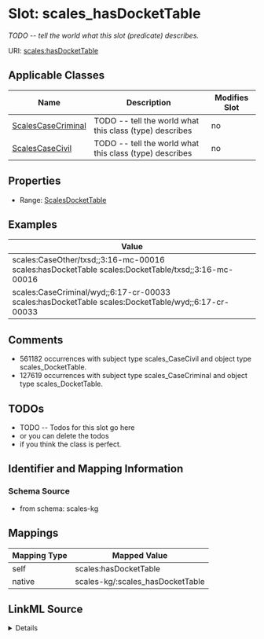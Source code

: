 

# Slot: scales_hasDocketTable


_TODO -- tell the world what this slot (predicate) describes._





URI: [scales:hasDocketTable](http://schemas.scales-okn.org/rdf/scales#hasDocketTable)



<!-- no inheritance hierarchy -->





## Applicable Classes

| Name | Description | Modifies Slot |
| --- | --- | --- |
| [ScalesCaseCriminal](../classes/ScalesCaseCriminal.md) | TODO -- tell the world what this class (type) describes |  no  |
| [ScalesCaseCivil](../classes/ScalesCaseCivil.md) | TODO -- tell the world what this class (type) describes |  no  |







## Properties

* Range: [ScalesDocketTable](../classes/ScalesDocketTable.md)






## Examples

| Value |
| --- |
| scales:CaseOther/txsd;;3:16-mc-00016 scales:hasDocketTable scales:DocketTable/txsd;;3:16-mc-00016 |
| scales:CaseCriminal/wyd;;6:17-cr-00033 scales:hasDocketTable scales:DocketTable/wyd;;6:17-cr-00033 |

## Comments

* 561182 occurrences with subject type scales_CaseCivil and object type scales_DocketTable.
* 127619 occurrences with subject type scales_CaseCriminal and object type scales_DocketTable.

## TODOs

* TODO -- Todos for this slot go here
* or you can delete the todos
* if you think the class is perfect.

## Identifier and Mapping Information







### Schema Source


* from schema: scales-kg




## Mappings

| Mapping Type | Mapped Value |
| ---  | ---  |
| self | scales:hasDocketTable |
| native | scales-kg/:scales_hasDocketTable |




## LinkML Source

<details>
```yaml
name: scales_hasDocketTable
description: TODO -- tell the world what this slot (predicate) describes.
todos:
- TODO -- Todos for this slot go here
- or you can delete the todos
- if you think the class is perfect.
comments:
- 561182 occurrences with subject type scales_CaseCivil and object type scales_DocketTable.
- 127619 occurrences with subject type scales_CaseCriminal and object type scales_DocketTable.
examples:
- value: scales:CaseOther/txsd;;3:16-mc-00016 scales:hasDocketTable scales:DocketTable/txsd;;3:16-mc-00016
- value: scales:CaseCriminal/wyd;;6:17-cr-00033 scales:hasDocketTable scales:DocketTable/wyd;;6:17-cr-00033
from_schema: scales-kg
rank: 1000
slot_uri: scales:hasDocketTable
alias: scales_hasDocketTable
domain_of:
- scales_CaseCivil
- scales_CaseCriminal
range: scales_DocketTable

```
</details>